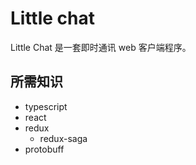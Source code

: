 # Little chat

Little Chat 是一套即时通讯 web 客户端程序。

## 所需知识

- typescript
- react
- redux
  - redux-saga
- protobuff
